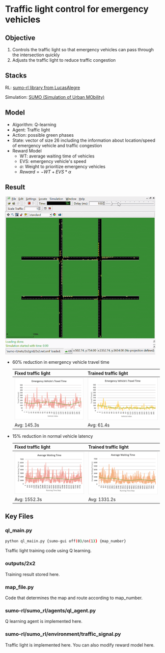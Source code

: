 # Traffic light control for emergency vehicles

## Objective
1. Controls the traffic light so that emergency vehicles can pass through the intersection quickly
2. Adjusts the traffic light to reduce traffic congestion

## Stacks
RL: [sumo-rl library from LucasAlegre](https://github.com/LucasAlegre/sumo-rl)

Simulation: [SUMO (Simulation of Urban MObility)](https://www.eclipse.org/sumo/)

## Model
  - Algorithm: Q-learning
  - Agent: Traffic light
  - Action: possible green phases
  - State: vector of size 26 including the information about location/speed of emergency vehicle and traffic congestion
  - Reward Model
      - WT: average waiting time of vehicles <br>
      - EVS: emergency vehicle's speed <br>
      - $\alpha$: Weight to prioritize emergency vehicles
      - $Reward = -WT + EVS*\alpha$

## Result
![road](https://raw.githubusercontent.com/Seulin/Seulin.github.io/main/assets/images/posts/road.gif)
    <br>
- 60% reduction in emergency vehicle travel time

    | Fixed traffic light | Trained traffic light |
    | -- | -- |
    | ![EV_travel](https://raw.githubusercontent.com/Seulin/Seulin.github.io/main/assets/images/posts/evt-fixed.png) | ![EV_travel2](https://raw.githubusercontent.com/Seulin/Seulin.github.io/main/assets/images/posts/evt-learned.png) |
    | Avg: 145.3s | Avg: 61.4s |

- 15% reduction in normal vehicle latency

    | Fixed traffic light | Trained traffic light |
    | -- | -- |
    | ![Watiting time](https://raw.githubusercontent.com/Seulin/Seulin.github.io/main/assets/images/posts/awt-7000-fixed.png) | ![Waiting time](https://raw.githubusercontent.com/Seulin/Seulin.github.io/main/assets/images/posts/awt-7000-learned.png) |
    | Avg: 1552.3s | Avg: 1331.2s |

## Key Files

### ql_main.py
```bash
python ql_maiin.py {sumo-gui off(0)/on(1)} {map_number}
``` 
Traffic light training code using Q learning.

### outputs/2x2
Training result stored here.

### map_file.py
Code that determines the map and route according to map_number.

### sumo-rl/sumo_rl/agents/ql_agent.py
Q learning agent is implemented here.

### sumo-rl/sumo_rl/environment/traffic_signal.py
Traffic light is implemented here. You can also modify reward model here.
